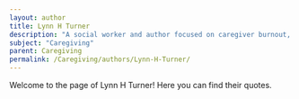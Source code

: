 ```yaml
---
layout: author
title: Lynn H Turner
description: "A social worker and author focused on caregiver burnout, Lynn H. Turner writes about coping strategies and the importance of support systems for caregivers."
subject: "Caregiving"
parent: Caregiving
permalink: /Caregiving/authors/Lynn-H-Turner/
---
```


Welcome to the page of Lynn H Turner! Here you can find their quotes.
